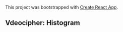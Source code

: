 This project was bootstrapped with [Create React App](https://github.com/facebook/create-react-app).

## Vdeocipher: Histogram
